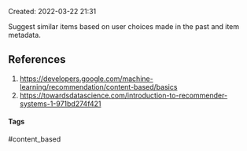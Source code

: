 Created: 2022-03-22 21:31


Suggest similar items based on user choices made in the past and item metadata.

## References
1. https://developers.google.com/machine-learning/recommendation/content-based/basics
2. https://towardsdatascience.com/introduction-to-recommender-systems-1-971bd274f421


#### Tags
#content_based